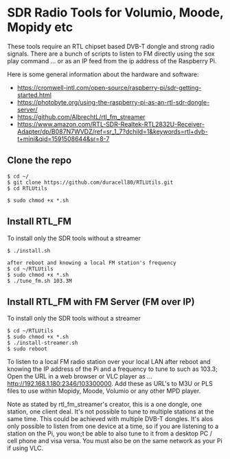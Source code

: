 # SDR Radio Tools for Volumio, Moode, Mopidy etc
These tools require an RTL chipset based DVB-T dongle and strong radio signals. There are a bunch of scripts to listen to FM directly using the sox play command ... or as an IP feed from the ip address of the Raspberry Pi.

Here is some general information about the hardware and software:

- https://cromwell-intl.com/open-source/raspberry-pi/sdr-getting-started.html
- https://photobyte.org/using-the-raspberry-pi-as-an-rtl-sdr-dongle-server/
- https://github.com/AlbrechtL/rtl_fm_streamer
- https://www.amazon.com/RTL-SDR-Realtek-RTL2832U-Receiver-Adapter/dp/B087N7WVDZ/ref=sr_1_7?dchild=1&keywords=rtl+dvb-t+mini&qid=1591508644&sr=8-7

## Clone the repo

```
$ cd ~/
$ git clone https://github.com/duracell80/RTLUtils.git
$ cd RTLUtils

$ sudo chmod +x *.sh
```

## Install RTL_FM
To install only the SDR tools without a streamer
```
$ ./install.sh

after reboot and knowing a local FM station's frequency
$ cd ~/RTLUtils
$ sudo chmod +x *.sh
$ ./tune_fm.sh 103.3M
```
## Install RTL_FM with FM Server (FM over IP)
To install only the SDR tools without a streamer
```
$ cd ~/RTLUtils
$ sudo chmod +x *.sh
$ ./install-streamer.sh
$ sudo reboot
```

To listen to a local FM radio station over your local LAN after reboot and knowing the IP address of the Pi and a frequency to tune to such as 103.3; Open the URL in a web browser or VLC player as ... http://192.168.1.180:2346/103300000. Add these as URL's to M3U or PLS files to use within Mopidy, Moode, Volumio or any other MPD player.

Note as stated by rtl_fm_streamer's creator, this is a one dongle, one station, one client deal. It's not possible to tune to multiple stations at the same time. This could be achieved with multiple DVB-T dongles. It's alos only possible to listen from one device at a time, so if you are listening to a station on the Pi, you won;t be able to also tune to it from a desktop PC / cell phone and visa versa. You must also be on the same network as your Pi if using VLC.
